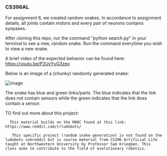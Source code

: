 ### CS396AL 

For assignment 6, we created random snakes. In accordance to assignment details, all joints contain motors and every pair of neurons contains synpases.

After cloning this repo, run the command "python search.py" in your terminal to see a new, random snake. 
Run the command everytime you wish to view a new snake. 

A brief video of the expected behavior can be found here: https://youtu.be/P2UvYyG3zeo

Below is an image of a (chunky) randomly generated snake: 

![image](https://user-images.githubusercontent.com/98929421/218638434-374eb5c1-7fcc-4275-9db4-e47993528d0f.png)

The snake has blue and green links/parts. The blue indicates that the link does not contain sensors while the green indicates that the link does contain a sensor. 


TO find out more about this project: 

      This material builds on the MOOC found at this link: https://www.reddit.com/r/ludobots/
  
       This specific project (random snake generation) is not found on the ludobots subreddit but is course material from CS396 Artificial Life taught at Northwestern University by Professor Sam Kriegman. This class aims to contribute to the field of evolutionary robotics. 
